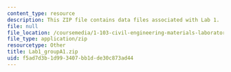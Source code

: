 ```yaml
---
content_type: resource
description: This ZIP file contains data files associated with Lab 1.
file: null
file_location: /coursemedia/1-103-civil-engineering-materials-laboratory-spring-2004/f5ad7d3b1d993407bb1dde30c873ad44_Lab1_groupA1.zip
file_type: application/zip
resourcetype: Other
title: Lab1_groupA1.zip
uid: f5ad7d3b-1d99-3407-bb1d-de30c873ad44
---
```

